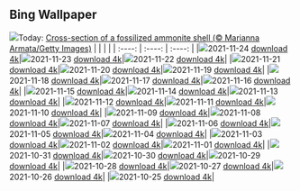 ## Bing Wallpaper
![](./wallpaper/2021-11-24.jpg)Today: [Cross-section of a fossilized ammonite shell (© Marianna Armata/Getty Images)](./wallpaper/2021-11-24.jpg)
|      |      |      |
| :----: | :----: | :----: |
|![](./wallpaper/2021-11-24_sm.jpg)2021-11-24 [download 4k](./wallpaper/2021-11-24.jpg)|![](./wallpaper/2021-11-23_sm.jpg)2021-11-23 [download 4k](./wallpaper/2021-11-23.jpg)|![](./wallpaper/2021-11-22_sm.jpg)2021-11-22 [download 4k](./wallpaper/2021-11-22.jpg)|
|![](./wallpaper/2021-11-21_sm.jpg)2021-11-21 [download 4k](./wallpaper/2021-11-21.jpg)|![](./wallpaper/2021-11-20_sm.jpg)2021-11-20 [download 4k](./wallpaper/2021-11-20.jpg)|![](./wallpaper/2021-11-19_sm.jpg)2021-11-19 [download 4k](./wallpaper/2021-11-19.jpg)|
|![](./wallpaper/2021-11-18_sm.jpg)2021-11-18 [download 4k](./wallpaper/2021-11-18.jpg)|![](./wallpaper/2021-11-17_sm.jpg)2021-11-17 [download 4k](./wallpaper/2021-11-17.jpg)|![](./wallpaper/2021-11-16_sm.jpg)2021-11-16 [download 4k](./wallpaper/2021-11-16.jpg)|
|![](./wallpaper/2021-11-15_sm.jpg)2021-11-15 [download 4k](./wallpaper/2021-11-15.jpg)|![](./wallpaper/2021-11-14_sm.jpg)2021-11-14 [download 4k](./wallpaper/2021-11-14.jpg)|![](./wallpaper/2021-11-13_sm.jpg)2021-11-13 [download 4k](./wallpaper/2021-11-13.jpg)|
|![](./wallpaper/2021-11-12_sm.jpg)2021-11-12 [download 4k](./wallpaper/2021-11-12.jpg)|![](./wallpaper/2021-11-11_sm.jpg)2021-11-11 [download 4k](./wallpaper/2021-11-11.jpg)|![](./wallpaper/2021-11-10_sm.jpg)2021-11-10 [download 4k](./wallpaper/2021-11-10.jpg)|
|![](./wallpaper/2021-11-09_sm.jpg)2021-11-09 [download 4k](./wallpaper/2021-11-09.jpg)|![](./wallpaper/2021-11-08_sm.jpg)2021-11-08 [download 4k](./wallpaper/2021-11-08.jpg)|![](./wallpaper/2021-11-07_sm.jpg)2021-11-07 [download 4k](./wallpaper/2021-11-07.jpg)|
|![](./wallpaper/2021-11-06_sm.jpg)2021-11-06 [download 4k](./wallpaper/2021-11-06.jpg)|![](./wallpaper/2021-11-05_sm.jpg)2021-11-05 [download 4k](./wallpaper/2021-11-05.jpg)|![](./wallpaper/2021-11-04_sm.jpg)2021-11-04 [download 4k](./wallpaper/2021-11-04.jpg)|
|![](./wallpaper/2021-11-03_sm.jpg)2021-11-03 [download 4k](./wallpaper/2021-11-03.jpg)|![](./wallpaper/2021-11-02_sm.jpg)2021-11-02 [download 4k](./wallpaper/2021-11-02.jpg)|![](./wallpaper/2021-11-01_sm.jpg)2021-11-01 [download 4k](./wallpaper/2021-11-01.jpg)|
|![](./wallpaper/2021-10-31_sm.jpg)2021-10-31 [download 4k](./wallpaper/2021-10-31.jpg)|![](./wallpaper/2021-10-30_sm.jpg)2021-10-30 [download 4k](./wallpaper/2021-10-30.jpg)|![](./wallpaper/2021-10-29_sm.jpg)2021-10-29 [download 4k](./wallpaper/2021-10-29.jpg)|
|![](./wallpaper/2021-10-28_sm.jpg)2021-10-28 [download 4k](./wallpaper/2021-10-28.jpg)|![](./wallpaper/2021-10-27_sm.jpg)2021-10-27 [download 4k](./wallpaper/2021-10-27.jpg)|![](./wallpaper/2021-10-26_sm.jpg)2021-10-26 [download 4k](./wallpaper/2021-10-26.jpg)|
|![](./wallpaper/2021-10-25_sm.jpg)2021-10-25 [download 4k](./wallpaper/2021-10-25.jpg)|
